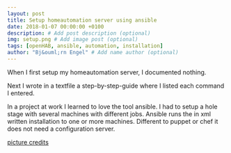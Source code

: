 ```yaml
---
layout: post
title: Setup homeautomation server using ansible
date: 2018-01-07 00:00:00 +0100
description: # Add post description (optional)
img: setup.png # Add image post (optional)
tags: [openHAB, ansible, automation, installation]
author: "Bj&ouml;rn Engel" # Add name author (optional)
---
```

When I first setup my homeautomation server, I documented nothing.

Next I wrote in a textfile a step-by-step-guide where I listed each command I entered.

In a project at work I learned to love the tool ansible. I had to setup a hole stage with several machines with different jobs. Ansible runs the in xml written installation to one or more machines. Different to puppet or chef it does not need a configuration server.

[picture credits][piccredit]

[piccredit]: https://pixabay.com/de/wer-wie-was-wo-warum-wann-fragen-2985525/